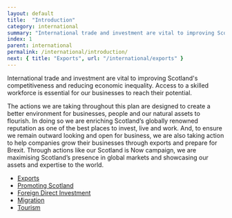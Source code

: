 ```yaml
---
layout: default
title:  "Introduction"
category: international
summary: "International trade and investment are vital to improving Scotland's competitiveness and reducing economic inequality."
index: 1
parent: international
permalink: /international/introduction/
next: { title: "Exports", url: "/international/exports" }
---
```


International trade and investment are vital to improving Scotland's competitiveness and reducing economic inequality. Access to a skilled workforce is essential for our businesses to reach their potential.

The actions we are taking throughout this plan are designed to create a better environment for businesses, people and our natural assets to flourish. In doing so we are enriching Scotland’s globally renowned reputation as one of the best places to invest, live and work. And, to ensure we remain outward looking and open for business, we are also taking action to help companies grow their businesses through exports and prepare for Brexit.  Through actions like our Scotland is Now campaign, we are maximising Scotland’s presence in global markets and showcasing our assets and expertise to the world. 

* [Exports](/international/exports/)
* [Promoting Scotland](/international/promoting-scotland/)
* [Foreign Direct Investment](/international/foreign-direct-investment/)
* [Migration](/international/migration/)
* [Tourism](/international/tourism/)
